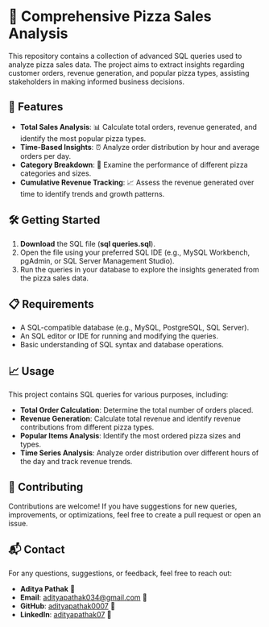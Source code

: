 # 🌟 Comprehensive Pizza Sales Analysis

This repository contains a collection of advanced SQL queries used to analyze pizza sales data. The project aims to extract insights regarding customer orders, revenue generation, and popular pizza types, assisting stakeholders in making informed business decisions.

## 🚀 Features

- **Total Sales Analysis**: 📊 Calculate total orders, revenue generated, and identify the most popular pizza types.
- **Time-Based Insights**: ⏰ Analyze order distribution by hour and average orders per day.
- **Category Breakdown**: 🍕 Examine the performance of different pizza categories and sizes.
- **Cumulative Revenue Tracking**: 📈 Assess the revenue generated over time to identify trends and growth patterns.

## 🛠️ Getting Started

1. **Download** the SQL file (**sql queries.sql**).
2. Open the file using your preferred SQL IDE (e.g., MySQL Workbench, pgAdmin, or SQL Server Management Studio).
3. Run the queries in your database to explore the insights generated from the pizza sales data.

## 📋 Requirements

- A SQL-compatible database (e.g., MySQL, PostgreSQL, SQL Server).
- An SQL editor or IDE for running and modifying the queries.
- Basic understanding of SQL syntax and database operations.

## 📈 Usage

This project contains SQL queries for various purposes, including:
- **Total Order Calculation**: Determine the total number of orders placed.
- **Revenue Generation**: Calculate total revenue and identify revenue contributions from different pizza types.
- **Popular Items Analysis**: Identify the most ordered pizza sizes and types.
- **Time Series Analysis**: Analyze order distribution over different hours of the day and track revenue trends.

## 🤝 Contributing

Contributions are welcome! If you have suggestions for new queries, improvements, or optimizations, feel free to create a pull request or open an issue.

## 📬 Contact

For any questions, suggestions, or feedback, feel free to reach out:

- **Aditya Pathak** 👤
- **Email**: [adityapathak034@gmail.com](mailto:adityapathak034@gmail.com) 📧
- **GitHub**: [adityapathak0007](https://github.com/adityapathak0007) 🐙
- **LinkedIn**: [adityapathak07](https://www.linkedin.com/in/adityapathak07) 🔗
